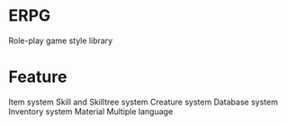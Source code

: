 # ERPG
Role-play game style library

# Feature
Item system
Skill and Skilltree system
Creature system
Database system
Inventory system
Material
Multiple language

